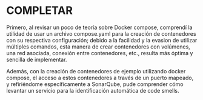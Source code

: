 # COMPLETAR  
Primero, al revisar un poco de teoría sobre Docker compose, comprendí la utilidad de usar un archivo compose.yaml para la creación de contenedores con su respectiva configuración; debido a la facilidad y la evasion de utilizar múltiples comandos, esta manera de crear contenedores con volúmenes, una red asociada, conexión entre contenedores, etc., resulta más óptima y sencilla de implementar.

Además, con la creación de contenedores de ejemplo utilizando docker compose, el acceso a estos contenedores a través de un puerto mapeado, y refiriéndome específicamente a SonarQube, pude comprender cómo levantar un servicio para la identificación automática de code smells.
